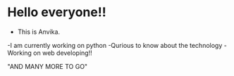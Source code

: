 # Hello everyone!!
- This is Anvika.

-I am currently working on python
-Qurious to know about the technology
-Working on web developing!!

"AND MANY MORE TO GO"
